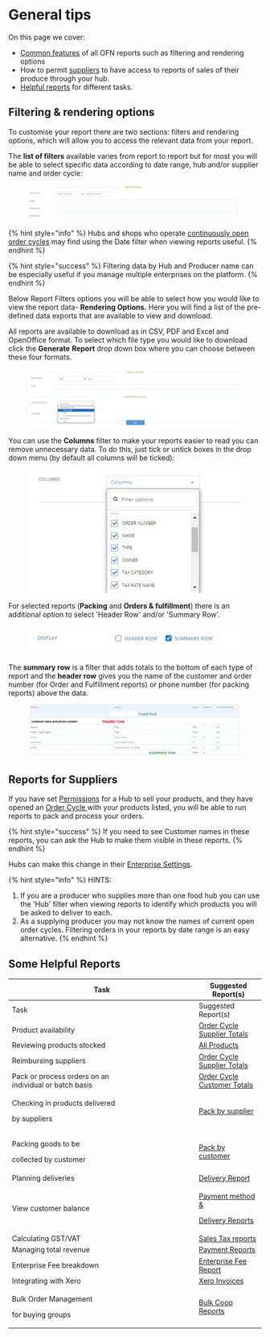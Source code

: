 # General tips

On this page we cover:

* [Common features](general-tips.md#filtering-and-rendering-options) of all OFN reports such as filtering and rendering options
* How to permit [suppliers](general-tips.md#reports-for-suppliers) to have access to reports of sales of their produce through your hub.
* [Helpful reports](general-tips.md#some-helpful-reports) for different tasks.

## Filtering & rendering options

To customise your report there are two sections: filters and rendering options, which will allow you to access the relevant data from your report.

The **list of filters** available varies from report to report but for most you will be able to select specific data according to date range, hub and/or supplier name and order cycle:

<figure><img src="../../.gitbook/assets/filtering options.jpg" alt=""><figcaption></figcaption></figure>

{% hint style="info" %}
Hubs and shops who operate [continuously open order cycles](../shopfront/order-cycle/) may find using the Date filter when viewing reports useful.
{% endhint %}

{% hint style="success" %}
Filtering data by Hub and Producer name can be especially useful if you manage multiple enterprises on the platform.
{% endhint %}

Below Report Filters options you will be able to select how you would like to view the report data- **Rendering Options.** Here you will find a list of the pre-defined data exports that are available to view and download.

All reports are available to download as in CSV, PDF and Excel and OpenOffice format. To select which file type you would like to download click the **Generate** **Report** drop down box where you can choose between these four formats.&#x20;

<figure><img src="../../.gitbook/assets/basic orders and distributers options.jpg" alt=""><figcaption></figcaption></figure>

You can use the **Columns** filter to make your reports easier to read you can remove unnecessary data. To do this, just tick or untick boxes in the drop down menu (by default all columns will be ticked):

<figure><img src="../../.gitbook/assets/columns fliter.jpg" alt=""><figcaption></figcaption></figure>

For selected reports (**Packing** and **Orders & fulfillment**) there is an additional option to select 'Header Row' and/or 'Summary Row'.

<figure><img src="../../.gitbook/assets/header and summary row.jpg" alt=""><figcaption></figcaption></figure>

The **summary row** is a filter that adds totals to the bottom of each type of report and the **header row** gives you the name of the customer and order number (for Order and Fulfillment reports) or phone number (for packing reports) above the data.&#x20;

<figure><img src="../../.gitbook/assets/header and summary.jpg" alt=""><figcaption></figcaption></figure>

## Reports for Suppliers&#x20;

If you have set [Permissions](../enterprise-profile/enterprise-to-enterprise-permissions-e2es.md) for a Hub to sell your products, and they have opened an [Order Cycle ](../shopfront/order-cycle/order-cycles-for-hubs.md)with your products listed, you will be able to run reports to pack and process your orders.&#x20;

{% hint style="success" %}
If you need to see Customer names in these reports, you can ask the Hub to make them visible in these reports.&#x20;
{% endhint %}

Hubs can make this change in their [Enterprise Settings](../enterprise-profile/enterprise-settings.md).

{% hint style="info" %}
HINTS:&#x20;

1. If you are a producer who supplies more than one food hub you can use the 'Hub' filter when viewing reports to identify which products you will be asked to deliver to each.
2. As a supplying producer you may not know the names of current open order cycles.  Filtering orders in your reports by date range is an easy alternative.
{% endhint %}

## Some Helpful Reports

<table data-header-hidden><thead><tr><th width="358">Task</th><th>Suggested Report(s)</th></tr></thead><tbody><tr><td>Task</td><td>Suggested Report(s)</td></tr><tr><td>Product availability</td><td><a href="order-reports.md#order-cycle-supplier-totals">Order Cycle Supplier Totals</a></td></tr><tr><td>Reviewing products stocked</td><td><a href="reports-for-hub-management.md#product-management">All Products</a></td></tr><tr><td>Reimbursing suppliers</td><td><a href="order-reports.md#order-cycle-supplier-totals">Order Cycle Supplier Totals</a></td></tr><tr><td>Pack or process orders on an <br>individual or batch basis</td><td><a href="order-reports.md#order-cycle-customer-totals">Order Cycle Customer Totals</a></td></tr><tr><td><p>Checking in products delivered</p><p>by suppliers</p></td><td><a href="packing-reports.md#pack-by-supplier">Pack by supplier</a></td></tr><tr><td><p>Packing goods to be </p><p>collected by customer</p></td><td><a href="packing-reports.md#pack-by-customer">Pack by customer</a></td></tr><tr><td>Planning deliveries</td><td><a href="reports-for-hub-management.md#order-cycle-management">Delivery Report</a></td></tr><tr><td>View customer balance</td><td><p><a href="reports-for-hub-management.md#order-cycle-management">Payment method &#x26;</a></p><p><a href="reports-for-hub-management.md#order-cycle-management">Delivery Reports</a></p></td></tr><tr><td>Calculating GST/VAT</td><td><a href="payment-and-tax-reports.md#sales-tax">Sales Tax reports</a></td></tr><tr><td>Managing total revenue</td><td><a href="payment-and-tax-reports.md#payment-reports">Payment Reports</a></td></tr><tr><td>Enterprise Fee breakdown</td><td><a href="reports-for-hub-management.md#enterprise-fees">Enterprise Fee Report</a></td></tr><tr><td>Integrating with Xero</td><td><a href="payment-and-tax-reports.md#xero-invoices">Xero Invoices</a></td></tr><tr><td><p>Bulk Order Management </p><p>for buying groups</p></td><td><a href="reports-for-bulk-order-management.md">Bulk Coop Reports</a></td></tr></tbody></table>

